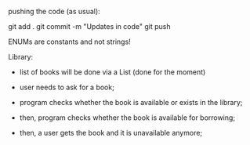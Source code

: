 pushing the code (as usual):

git add .
git commit -m "Updates in code"
git push


ENUMs are constants and not strings! 

Library:

- list of books will be done via a List (done for the moment)

- user needs to ask for a book;
- program checks whether the book is available or exists in the library;
- then, program checks whether the book is available for borrowing;
- then, a user gets the book and it is unavailable anymore;

